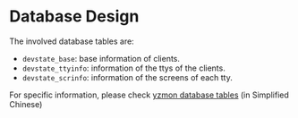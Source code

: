 # Database Design

The involved database tables are:

- `devstate_base`: base information of clients.
- `devstate_ttyinfo`: information of the ttys of the clients.
- `devstate_scrinfo`: information of the screens of each tty.

For specific information, please check [yzmon database tables](yzmon-database-tables.pdf) (in Simplified Chinese)
